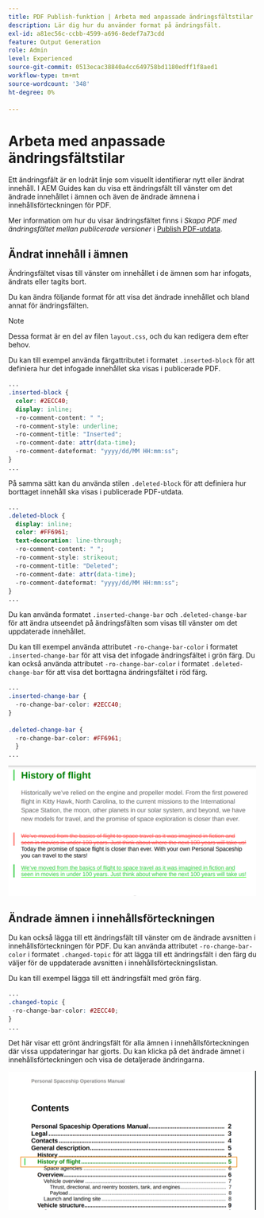 ```yaml
---
title: PDF Publish-funktion | Arbeta med anpassade ändringsfältstilar
description: Lär dig hur du använder format på ändringsfält.
exl-id: a81ec56c-ccbb-4599-a696-8edef7a73cdd
feature: Output Generation
role: Admin
level: Experienced
source-git-commit: 0513ecac38840a4cc649758bd1180edff1f8aed1
workflow-type: tm+mt
source-wordcount: '348'
ht-degree: 0%

---
```


# Arbeta med anpassade ändringsfältstilar

Ett ändringsfält är en lodrät linje som visuellt identifierar nytt eller ändrat innehåll. I AEM Guides kan du visa ett ändringsfält till vänster om det ändrade innehållet i ämnen och även de ändrade ämnena i innehållsförteckningen för PDF.

Mer information om hur du visar ändringsfältet finns i *Skapa PDF med ändringsfältet mellan publicerade versioner* i [Publish PDF-utdata](../web-editor/native-pdf-web-editor.md).

## Ändrat innehåll i ämnen

Ändringsfältet visas till vänster om innehållet i de ämnen som har infogats, ändrats eller tagits bort.

Du kan ändra följande format för att visa det ändrade innehållet och bland annat för ändringsfälten.


>[!NOTE]
>
>Dessa format är en del av filen `layout.css`, och du kan redigera dem efter behov.

Du kan till exempel använda färgattributet i formatet `.inserted-block` för att definiera hur det infogade innehållet ska visas i publicerade PDF.


```css
...
.inserted-block { 
  color: #2ECC40; 
  display: inline; 
  -ro-comment-content: " "; 
  -ro-comment-style: underline; 
  -ro-comment-title: "Inserted"; 
  -ro-comment-date: attr(data-time); 
  -ro-comment-dateformat: "yyyy/dd/MM HH:mm:ss"; 
} 
...
```

På samma sätt kan du använda stilen `.deleted-block` för att definiera hur borttaget innehåll ska visas i publicerade PDF-utdata.

```css
...
.deleted-block { 
  display: inline; 
  color: #FF6961; 
  text-decoration: line-through; 
  -ro-comment-content: " "; 
  -ro-comment-style: strikeout; 
  -ro-comment-title: "Deleted"; 
  -ro-comment-date: attr(data-time); 
  -ro-comment-dateformat: "yyyy/dd/MM HH:mm:ss"; 
} 
...
```

Du kan använda formatet `.inserted-change-bar` och `.deleted-change-bar` för att ändra utseendet på ändringsfälten som visas till vänster om det uppdaterade innehållet.

Du kan till exempel använda attributet `-ro-change-bar-color` i formatet `.inserted-change-bar` för att visa det infogade ändringsfältet i grön färg. Du kan också använda attributet `-ro-change-bar-color` i formatet `.deleted-change-bar` för att visa det borttagna ändringsfältet i röd färg.

```css
...
.inserted-change-bar { 
  -ro-change-bar-color: #2ECC40; 
} 

.deleted-change-bar { 
  -ro-change-bar-color: #FF6961; 
  } 
...
```

<img src="./assets/changed-bar-content.png" alt="Innehåll i ändrat fältavsnitt" width="500">

## Ändrade ämnen i innehållsförteckningen

Du kan också lägga till ett ändringsfält till vänster om de ändrade avsnitten i innehållsförteckningen för PDF. Du kan använda attributet `-ro-change-bar-color` i formatet `.changed-topic` för att lägga till ett ändringsfält i den färg du väljer för de uppdaterade avsnitten i innehållsförteckningslistan.

Du kan till exempel lägga till ett ändringsfält med grön färg.

```css
...
.changed-topic { 
 -ro-change-bar-color: #2ECC40; 
}  
...
```


Det här visar ett grönt ändringsfält för alla ämnen i innehållsförteckningen där vissa uppdateringar har gjorts. Du kan klicka på det ändrade ämnet i innehållsförteckningen och visa de detaljerade ändringarna.

<img src="./assets/changed-bar-TOC.png" alt="Innehållsförteckning för ändrat fält" width="500">
